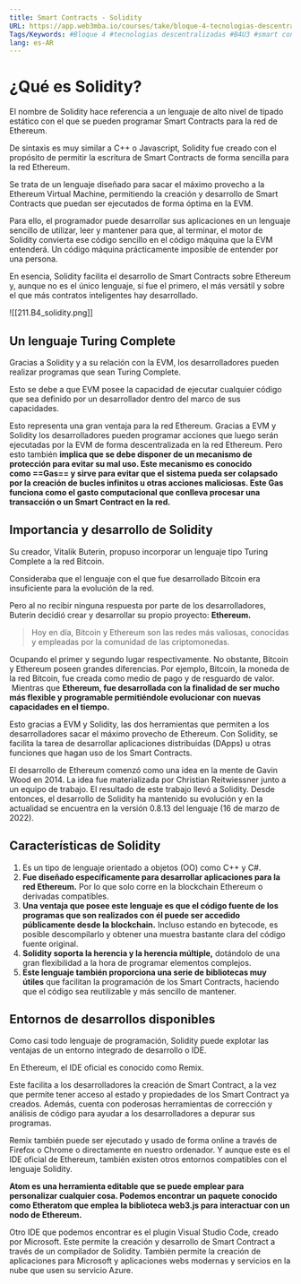 ```yaml
---
title: Smart Contracts - Solidity
URL: https://app.web3mba.io/courses/take/bloque-4-tecnologias-descentralizadas/texts/36709317-u3-05-smart-contracts-solidity
Tags/Keywords: #Bloque 4 #tecnologias descentralizadas #B4U3 #smart contracts #Solidity
lang: es-AR
---
```

# ¿Qué es Solidity?
El nombre de Solidity hace referencia a un lenguaje de alto nivel de tipado estático con el que se pueden programar Smart Contracts para la red de Ethereum.

De sintaxis es muy similar a C++ o Javascript, Solidity fue creado con el propósito de permitir la escritura de Smart Contracts de forma sencilla para la red Ethereum.

Se trata de un lenguaje diseñado para sacar el máximo provecho a la Ethereum Virtual Machine, permitiendo la creación y desarrollo de Smart Contracts que puedan ser ejecutados de forma óptima en la EVM.

Para ello, el programador puede desarrollar sus aplicaciones en un lenguaje sencillo de utilizar, leer y mantener para que, al terminar, el motor de Solidity convierta ese código sencillo en el código máquina que la EVM entenderá. Un código máquina prácticamente imposible de entender por una persona.

En esencia, Solidity facilita el desarrollo de Smart Contracts sobre Ethereum y, aunque no es el único lenguaje, sí fue el primero, el más versátil y sobre el que más contratos inteligentes hay desarrollado.

  ![[211.B4_solidity.png]]

## Un lenguaje Turing Complete
Gracias a Solidity y a su relación con la EVM, los desarrolladores pueden realizar programas que sean Turing Complete.

Esto se debe a que EVM posee la capacidad de ejecutar cualquier código que sea definido por un desarrollador dentro del marco de sus capacidades.

Esto representa una gran ventaja para la red Ethereum. Gracias a EVM y Solidity los desarrolladores pueden programar acciones que luego serán ejecutadas por la EVM de forma descentralizada en la red Ethereum. Pero esto también **implica que se debe disponer de un mecanismo de protección para evitar su mal uso. Este mecanismo es conocido como ==Gas== y sirve para evitar que el sistema pueda ser colapsado por la creación de bucles infinitos u otras acciones maliciosas. Este Gas funciona como el gasto computacional que conlleva procesar una transacción o un Smart Contract en la red.**

## Importancia y desarrollo de Solidity
Su creador, Vitalik Buterin, propuso incorporar un lenguaje tipo Turing Complete a la red Bitcoin.

Consideraba que el lenguaje con el que fue desarrollado Bitcoin era insuficiente para la evolución de la red. 

Pero al no recibir ninguna respuesta por parte de los desarrolladores, Buterin decidió crear y desarrollar su propio proyecto: **Ethereum.**

> Hoy en día, Bitcoin y Ethereum son las redes más valiosas, conocidas y empleadas por la comunidad de las criptomonedas. 

Ocupando el primer y segundo lugar respectivamente. No obstante, Bitcoin y Ethereum poseen grandes diferencias. Por ejemplo, Bitcoin, la moneda de la red Bitcoin, fue creada como medio de pago y de resguardo de valor.  Mientras que **Ethereum, fue desarrollada con la finalidad de ser mucho más flexible y programable permitiéndole evolucionar con nuevas capacidades en el tiempo.**

Esto gracias a EVM y Solidity, las dos herramientas que permiten a los desarrolladores sacar el máximo provecho de Ethereum. Con Solidity, se facilita la tarea de desarrollar aplicaciones distribuidas (DApps) u otras funciones que hagan uso de los Smart Contracts.

El desarrollo de Ethereum comenzó como una idea en la mente de Gavin Wood en 2014. La idea fue materializada por Christian Reitwiessner junto a un equipo de trabajo. El resultado de este trabajo llevó a Solidity. Desde entonces, el desarrollo de Solidity ha mantenido su evolución y en la actualidad se encuentra en la versión 0.8.13 del lenguaje (16 de marzo de 2022).

## Características de Solidity
1. Es un tipo de lenguaje orientado a objetos (OO) como C++ y C#.
2. **Fue diseñado específicamente para desarrollar aplicaciones para la red Ethereum.** Por lo que solo corre en la blockchain Ethereum o derivadas compatibles.
3. **Una ventaja que posee este lenguaje es que el código fuente de los programas que son realizados con él puede ser accedido públicamente desde la blockchain.** Incluso estando en bytecode, es posible descompilarlo y obtener una muestra bastante clara del código fuente original.
4. **Solidity soporta la herencia y la herencia múltiple,** dotándolo de una gran flexibilidad a la hora de programar elementos complejos.
5. **Este lenguaje también proporciona una serie de bibliotecas muy útiles** que facilitan la programación de los Smart Contracts, haciendo que el código sea reutilizable y más sencillo de mantener.

## Entornos de desarrollos disponibles
Como casi todo lenguaje de programación, Solidity puede explotar las ventajas de un entorno integrado de desarrollo o IDE.

En Ethereum, el IDE oficial es conocido como Remix. 

Este facilita a los desarrolladores la creación de Smart Contract, a la vez que permite tener acceso al estado y propiedades de los Smart Contract ya creados. Además, cuenta con poderosas herramientas de corrección y análisis de código para ayudar a los desarrolladores a depurar sus programas.

Remix también puede ser ejecutado y usado de forma online a través de Firefox o Chrome o directamente en nuestro ordenador. Y aunque este es el IDE oficial de Ethereum, también existen otros entornos compatibles con el lenguaje Solidity. 

**Atom es una herramienta editable que se puede emplear para personalizar cualquier cosa. Podemos encontrar un paquete conocido como Etheratom que emplea la biblioteca web3.js para interactuar con un nodo de Ethereum.**

Otro IDE que podemos encontrar es el plugin Visual Studio Code, creado por Microsoft. Este permite la creación y desarrollo de Smart Contract a través de un compilador de Solidity. También permite la creación de aplicaciones para Microsoft y aplicaciones webs modernas y servicios en la nube que usen su servicio Azure.